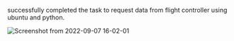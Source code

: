 successfully completed the task to request data from flight controller using ubuntu and python.


![Screenshot from 2022-09-07 16-02-01](https://user-images.githubusercontent.com/111414166/189289526-ab39fa43-6fe7-46d1-ad2f-5764fe0ac08c.png)
